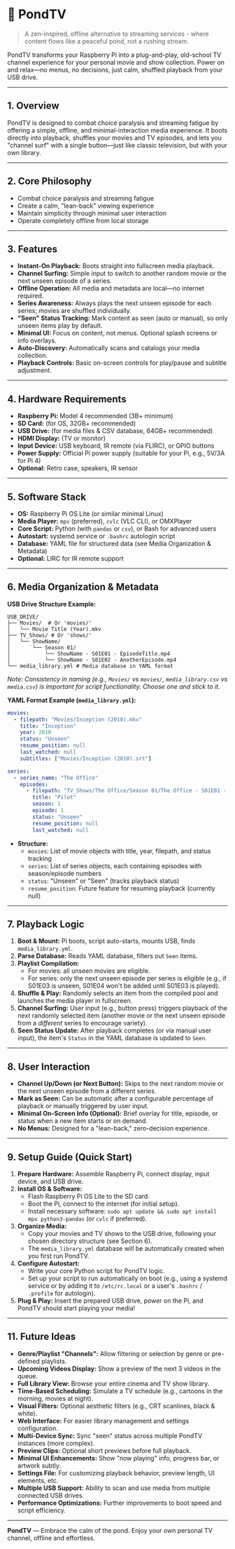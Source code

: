 # 🌊 PondTV

> A zen-inspired, offline alternative to streaming services - where content flows like a peaceful pond, not a rushing stream.

PondTV transforms your Raspberry Pi into a plug-and-play, old-school TV channel experience for your personal movie and show collection. Power on and relax—no menus, no decisions, just calm, shuffled playback from your USB drive.

---

## 1. Overview

PondTV is designed to combat choice paralysis and streaming fatigue by offering a simple, offline, and minimal-interaction media experience. It boots directly into playback, shuffles your movies and TV episodes, and lets you "channel surf" with a single button—just like classic television, but with your own library.

---

## 2. Core Philosophy

- Combat choice paralysis and streaming fatigue
- Create a calm, "lean-back" viewing experience
- Maintain simplicity through minimal user interaction
- Operate completely offline from local storage

---

## 3. Features

- **Instant-On Playback:** Boots straight into fullscreen media playback.
- **Channel Surfing:** Simple input to switch to another random movie or the next unseen episode of a series.
- **Offline Operation:** All media and metadata are local—no internet required.
- **Series Awareness:** Always plays the next unseen episode for each series; movies are shuffled individually.
- **"Seen" Status Tracking:** Mark content as seen (auto or manual), so only unseen items play by default.
- **Minimal UI:** Focus on content, not menus. Optional splash screens or info overlays.
- **Auto-Discovery:** Automatically scans and catalogs your media collection.
- **Playback Controls:** Basic on-screen controls for play/pause and subtitle adjustment.

---

## 4. Hardware Requirements

- **Raspberry Pi:** Model 4 recommended (3B+ minimum)
- **SD Card:** (for OS, 32GB+ recommended)
- **USB Drive:** (for media files & CSV database, 64GB+ recommended)
- **HDMI Display:** (TV or monitor)
- **Input Device:** USB keyboard, IR remote (via FLIRC), or GPIO buttons
- **Power Supply:** Official Pi power supply (suitable for your Pi, e.g., 5V/3A for Pi 4)
- **Optional:** Retro case, speakers, IR sensor

---

## 5. Software Stack

- **OS:** Raspberry Pi OS Lite (or similar minimal Linux)
- **Media Player:** `mpv` (preferred), `cvlc` (VLC CLI), or OMXPlayer
- **Core Script:** Python (with `pandas` or `csv`), or Bash for advanced users
- **Autostart:** systemd service or `.bashrc` autologin script
- **Database:** YAML file for structured data (see Media Organization & Metadata)
- **Optional:** LIRC for IR remote support

---

## 6. Media Organization & Metadata

**USB Drive Structure Example:**
```
USB_DRIVE/
├── Movies/  # Or 'movies/'
│   └── Movie Title (Year).mkv
├── TV_Shows/ # Or 'shows/'
│   └── ShowName/
│       └── Season 01/
│           └── ShowName - S01E01 - EpisodeTitle.mp4
│           └── ShowName - S01E02 - AnotherEpisode.mp4
└── media_library.yml # Media database in YAML format
```
*Note: Consistency in naming (e.g., `Movies/` vs `movies/`, `media_library.csv` vs `media.csv`) is important for script functionality. Choose one and stick to it.*

**YAML Format Example (`media_library.yml`):**
```yaml
movies:
  - filepath: "Movies/Inception (2010).mkv"
    title: "Inception"
    year: 2010
    status: "Unseen"
    resume_position: null
    last_watched: null
    subtitles: ["Movies/Inception (2010).srt"]

series:
  - series_name: "The Office"
    episodes:
      - filepath: "TV_Shows/The Office/Season 01/The Office - S01E01 - Pilot.mp4"
        title: "Pilot"
        season: 1
        episode: 1
        status: "Unseen"
        resume_position: null
        last_watched: null
```
- **Structure:**
  - `movies`: List of movie objects with title, year, filepath, and status tracking
  - `series`: List of series objects, each containing episodes with season/episode numbers
  - `status`: "Unseen" or "Seen" (tracks playback status)
  - `resume_position`: Future feature for resuming playback (currently null)

---

## 7. Playback Logic

1.  **Boot & Mount:** Pi boots, script auto-starts, mounts USB, finds `media_library.yml`.
2.  **Parse Database:** Reads YAML database, filters out `Seen` items.
3.  **Playlist Compilation:**
    *   For movies: all unseen movies are eligible.
    *   For series: only the next unseen episode per series is eligible (e.g., if S01E03 is unseen, S01E04 won't be added until S01E03 is played).
4.  **Shuffle & Play:** Randomly selects an item from the compiled pool and launches the media player in fullscreen.
5.  **Channel Surfing:** User input (e.g., button press) triggers playback of the next randomly selected item (another movie or the next unseen episode from a *different* series to encourage variety).
6.  **Seen Status Update:** After playback completes (or via manual user input), the item's `Status` in the YAML database is updated to `Seen`.

---

## 8. User Interaction

- **Channel Up/Down (or Next Button):** Skips to the next random movie or the next unseen episode from a different series.
- **Mark as Seen:** Can be automatic after a configurable percentage of playback or manually triggered by user input.
- **Minimal On-Screen Info (Optional):** Brief overlay for title, episode, or status when a new item starts or on demand.
- **No Menus:** Designed for a "lean-back," zero-decision experience.

---

## 9. Setup Guide (Quick Start)

1.  **Prepare Hardware:** Assemble Raspberry Pi, connect display, input device, and USB drive.
2.  **Install OS & Software:**
    *   Flash Raspberry Pi OS Lite to the SD card.
    *   Boot the Pi, connect to the internet (for initial setup).
    *   Install necessary software: `sudo apt update && sudo apt install mpv python3-pandas` (or `cvlc` if preferred).
3.  **Organize Media:**
    *   Copy your movies and TV shows to the USB drive, following your chosen directory structure (see Section 6).
    *   The `media_library.yml` database will be automatically created when you first run PondTV.
4.  **Configure Autostart:**
    *   Write your core Python script for PondTV logic.
    *   Set up your script to run automatically on boot (e.g., using a systemd service or by adding it to `/etc/rc.local` or a user's `.bashrc` / `.profile` for autologin).
5.  **Plug & Play:** Insert the prepared USB drive, power on the Pi, and PondTV should start playing your media!

---


## 11. Future Ideas

- **Genre/Playlist "Channels":** Allow filtering or selection by genre or pre-defined playlists.
- **Upcoming Videos Display:** Show a preview of the next 3 videos in the queue.
- **Full Library View:** Browse your entire cinema and TV show library.
- **Time-Based Scheduling:** Simulate a TV schedule (e.g., cartoons in the morning, movies at night).
- **Visual Filters:** Optional aesthetic filters (e.g., CRT scanlines, black & white).
- **Web Interface:** For easier library management and settings configuration.
- **Multi-Device Sync:** Sync "seen" status across multiple PondTV instances (more complex).
- **Preview Clips:** Optional short previews before full playback.
- **Minimal UI Enhancements:** Show "now playing" info, progress bar, or artwork subtly.
- **Settings File:** For customizing playback behavior, preview length, UI elements, etc.
- **Multiple USB Support:** Ability to scan and use media from multiple connected USB drives.
- **Performance Optimizations:** Further improvements to boot speed and script efficiency.

---

**PondTV** — Embrace the calm of the pond. Enjoy your own personal TV channel, offline and effortless.